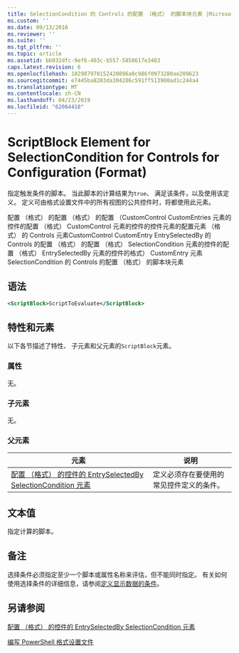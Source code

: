 ```yaml
---
title: SelectionCondition 的 Controls 的配置 （格式） 的脚本块元素 |Microsoft Docs
ms.custom: ''
ms.date: 09/13/2016
ms.reviewer: ''
ms.suite: ''
ms.tgt_pltfrm: ''
ms.topic: article
ms.assetid: bb032dfc-9ef6-403c-b557-5858617e3483
caps.latest.revision: 6
ms.openlocfilehash: 102987970152420896a0c986f0973280ae209623
ms.sourcegitcommit: e7445ba8203da304286c591ff513900ad1c244a4
ms.translationtype: MT
ms.contentlocale: zh-CN
ms.lasthandoff: 04/23/2019
ms.locfileid: "62064418"
---
```

# <a name="scriptblock-element-for-selectioncondition-for-controls-for-configuration-format"></a>ScriptBlock Element for SelectionCondition for Controls for Configuration (Format)

指定触发条件的脚本。 当此脚本的计算结果为`true`、 满足该条件，以及使用该定义。 定义可由格式设置文件中的所有视图的公共控件时，将都使用此元素。

配置 （格式） 的配置 （格式） 的配置 （CustomControl CustomEntries 元素的控件的配置 （格式） CustomControl 元素的控件的控件元素的配置元素 （格式） 的 Controls 元素CustomControl CustomEntry EntrySelectedBy 的 Controls 的配置 （格式） 的配置 （格式） SelectionCondition 元素的控件的配置 （格式） EntrySelectedBy 元素的控件的格式） CustomEntry 元素SelectionCondition 的 Controls 的配置 （格式） 的脚本块元素

## <a name="syntax"></a>语法

```xml
<ScriptBlock>ScriptToEvaluate</ScriptBlock>
```

## <a name="attributes-and-elements"></a>特性和元素

以下各节描述了特性、 子元素和父元素的`ScriptBlock`元素。

### <a name="attributes"></a>属性

无。

### <a name="child-elements"></a>子元素

无。

### <a name="parent-elements"></a>父元素

|元素|说明|
|-------------|-----------------|
|[配置 （格式） 的控件的 EntrySelectedBy SelectionCondition 元素](./selectioncondition-element-for-entryselectedby-for-controls-for-configuration-format.md)|定义必须存在要使用的常见控件定义的条件。|

## <a name="text-value"></a>文本值

指定计算的脚本。

## <a name="remarks"></a>备注

选择条件必须指定至少一个脚本或属性名称来评估，但不能同时指定。 有关如何使用选择条件的详细信息，请参阅[定义显示数据的条件](./defining-conditions-for-displaying-data.md)。

## <a name="see-also"></a>另请参阅

[配置 （格式） 的控件的 EntrySelectedBy SelectionCondition 元素](./selectioncondition-element-for-entryselectedby-for-controls-for-configuration-format.md)

[编写 PowerShell 格式设置文件](./writing-a-powershell-formatting-file.md)
